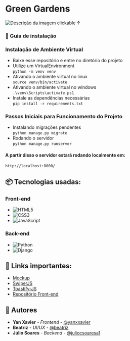 


# Green Gardens

[![Descrição da imagem](https://i.imgur.com/AomVPOP.jpeg)](https://green-gardens-front.vercel.app/)
clickable ↑

### 🔨 Guia de instalação

### Instalação de Ambiente Virtual
- Baixe esse repositório e entre no diretório do projeto
- Utilize um VirtualEnvironment<br>
`python -m venv venv`
- Ativando o ambiente virtual no linux<br>
`source venv/bin/activate`
- Ativando o ambiente virtual no windows<br>
`.\venv\Scripts\activate.ps1`
- Instale as dependências necessárias<br>
`pip install -r requirements.txt`

### Passos Iniciais para Funcionamento do Projeto
- Instalando migrações pendentes<br>
`python manage.py migrate`
- Rodando o servidor<br>
`python manage.py runserver`

#### A partir disso o servidor estará rodando localmente em:
`http://localhost:8000/`

## 📦 Tecnologias usadas:

### Front-end
* ![HTML5](https://img.shields.io/badge/html5-%23E34F26.svg?style=for-the-badge&logo=html5&logoColor=white)
* ![CSS3](https://img.shields.io/badge/css3-%231572B6.svg?style=for-the-badge&logo=css3&logoColor=white)
* ![JavaScript](https://img.shields.io/badge/javascript-%23323330.svg?style=for-the-badge&logo=javascript&logoColor=%23F7DF1E)

### Back-end
* ![Python](https://img.shields.io/badge/Python-14354C?style=for-the-badge&logo=python&logoColor=white)&nbsp;
* ![Django](https://img.shields.io/badge/Django-092E20?style=for-the-badge&logo=django&logoColor=white)&nbsp;

## 🔗 Links importantes:

* [Mockup](https://www.figma.com/proto/1QQTerV6GrXqSgEieY1UjV/Green-gardens?node-id=24-208&t=sw3Pe5uTomMx5AWw-1)
* [SwiperJS](https://swiperjs.com/)
* [Toastify-JS](https://github.com/apvarun/toastify-js/tree/master)
* [Repositório Front-end](https://github.com/yanxxavier/GreenGardens-Front)

  
## 👷 Autores

* **Yan Xavier** - *Frontend* - [@yanxxavier](https://www.linkedin.com/in/yan-xavier-2289092b6/)
* **Beatriz** - *UI/UX* - [@beatriz](https://br.linkedin.com/in/beatriz-xavier-339232287)
* **Júlio Soares** - *Backend* - [@juliocsoaresa1](https://www.linkedin.com/in/juliocsoaresa1/)
